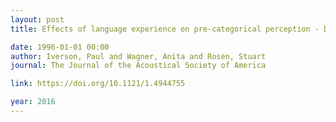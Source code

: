 ```yaml
---
layout: post
title: Effects of language experience on pre-categorical perception - Distinguishing general from specialized processes in speech perception

date: 1996-01-01 00:00
author: Iverson, Paul and Wagner, Anita and Rosen, Stuart
journal: The Journal of the Acoustical Society of America

link: https://doi.org/10.1121/1.4944755

year: 2016
---
```



